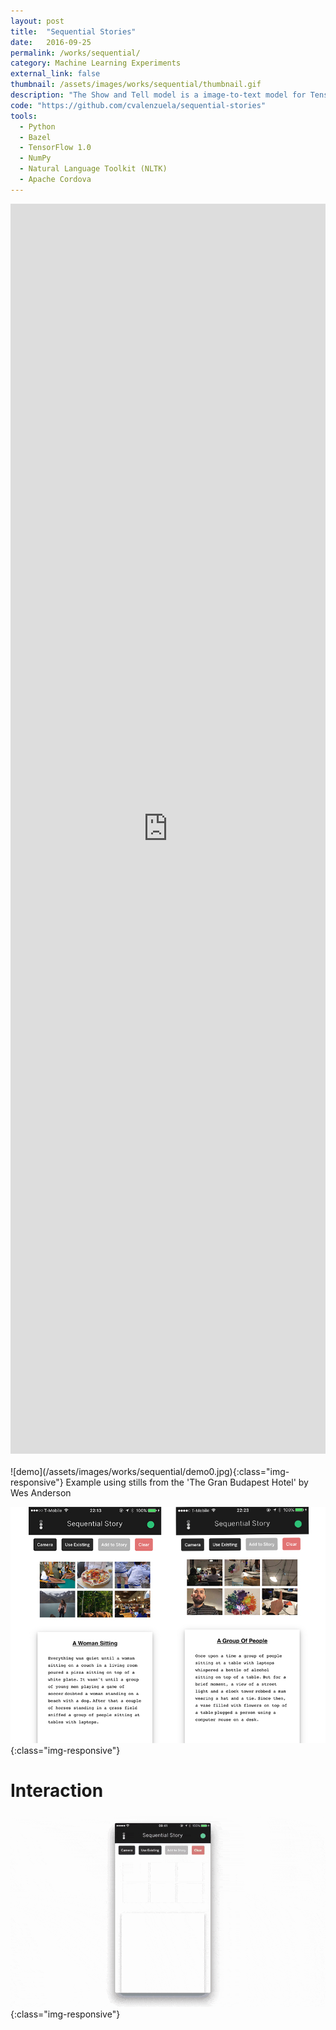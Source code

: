 ```yaml
---
layout: post
title:  "Sequential Stories"
date:   2016-09-25
permalink: /works/sequential/
category: Machine Learning Experiments
external_link: false
thumbnail: /assets/images/works/sequential/thumbnail.gif
description: "The Show and Tell model is a image-to-text model for Tensorflow, developed by Google DeepMind, that takes an input and learns how to describe the content of images. This experimental iOS app uses this feature to generate a series of captions and create a story."
code: "https://github.com/cvalenzuela/sequential-stories"
tools:
  - Python
  - Bazel
  - TensorFlow 1.0
  - NumPy
  - Natural Language Toolkit (NLTK)
  - Apache Cordova
---
```


<div style="height: 50vh; margin-bottom:20px;">
<iframe src="https://www.youtube.com/embed/HKbVuHrpphI" frameborder="0" allowfullscreen style="position: relative; height: 100%; width: 100%;"></iframe>
</div>
![demo](/assets/images/works/sequential/demo0.jpg){:class="img-responsive"}
Example using stills from the 'The Gran Budapest Hotel' by Wes Anderson
<br/>

![demo](/assets/images/works/sequential/demo4.jpg){:class="img-responsive"}

# Interaction

![demo](/assets/images/works/sequential/clip.gif){:class="img-responsive"}
